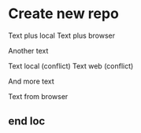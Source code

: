 # Create new repo

Text plus local
Text plus browser

Another text

Text local (conflict)
Text web (conflict)

And more text

Text from browser

## end loc